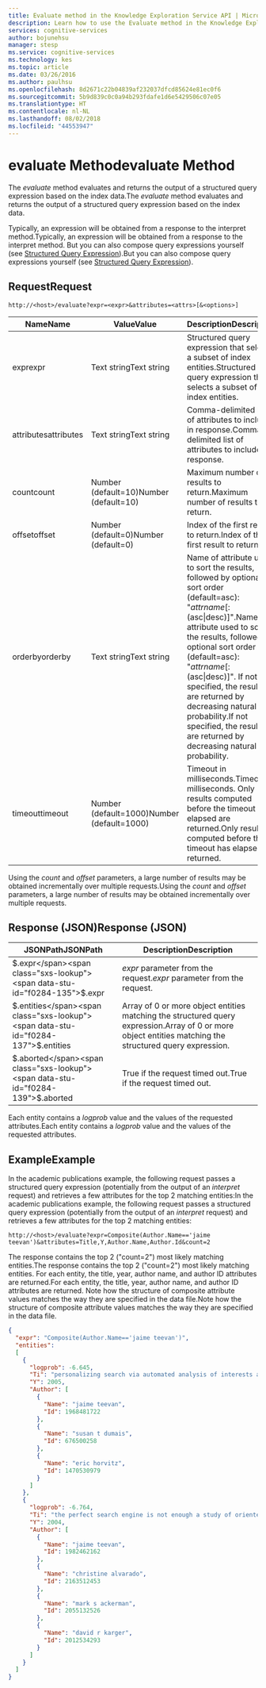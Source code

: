 ```yaml
---
title: Evaluate method in the Knowledge Exploration Service API | Microsoft Docs
description: Learn how to use the Evaluate method in the Knowledge Exploration Service (KES) API in Cognitive Services.
services: cognitive-services
author: bojunehsu
manager: stesp
ms.service: cognitive-services
ms.technology: kes
ms.topic: article
ms.date: 03/26/2016
ms.author: paulhsu
ms.openlocfilehash: 8d2671c22b04839af232037dfcd85624e81ec0f6
ms.sourcegitcommit: 5b9d839c0c0a94b293fdafe1d6e5429506c07e05
ms.translationtype: HT
ms.contentlocale: nl-NL
ms.lasthandoff: 08/02/2018
ms.locfileid: "44553947"
---
```

# <a name="evaluate-method"></a><span data-ttu-id="f0284-103">evaluate Method</span><span class="sxs-lookup"><span data-stu-id="f0284-103">evaluate Method</span></span>
<span data-ttu-id="f0284-104">The *evaluate* method evaluates and returns the output of a structured query expression based on the index data.</span><span class="sxs-lookup"><span data-stu-id="f0284-104">The *evaluate* method evaluates and returns the output of a structured query expression based on the index data.</span></span>

<span data-ttu-id="f0284-105">Typically, an expression will be obtained from a response to the interpret method.</span><span class="sxs-lookup"><span data-stu-id="f0284-105">Typically, an expression will be obtained from a response to the interpret method.</span></span>  <span data-ttu-id="f0284-106">But you can also compose query expressions yourself (see [Structured Query Expression](Expressions.md)).</span><span class="sxs-lookup"><span data-stu-id="f0284-106">But you can also compose query expressions yourself (see [Structured Query Expression](Expressions.md)).</span></span>  

## <a name="request"></a><span data-ttu-id="f0284-107">Request</span><span class="sxs-lookup"><span data-stu-id="f0284-107">Request</span></span> 
`http://<host>/evaluate?expr=<expr>&attributes=<attrs>[&<options>]`   

<span data-ttu-id="f0284-108">Name</span><span class="sxs-lookup"><span data-stu-id="f0284-108">Name</span></span>|<span data-ttu-id="f0284-109">Value</span><span class="sxs-lookup"><span data-stu-id="f0284-109">Value</span></span>|<span data-ttu-id="f0284-110">Description</span><span class="sxs-lookup"><span data-stu-id="f0284-110">Description</span></span>
----|----|----
<span data-ttu-id="f0284-111">expr</span><span class="sxs-lookup"><span data-stu-id="f0284-111">expr</span></span>       | <span data-ttu-id="f0284-112">Text string</span><span class="sxs-lookup"><span data-stu-id="f0284-112">Text string</span></span> | <span data-ttu-id="f0284-113">Structured query expression that selects a subset of index entities.</span><span class="sxs-lookup"><span data-stu-id="f0284-113">Structured query expression that selects a subset of index entities.</span></span>
<span data-ttu-id="f0284-114">attributes</span><span class="sxs-lookup"><span data-stu-id="f0284-114">attributes</span></span> | <span data-ttu-id="f0284-115">Text string</span><span class="sxs-lookup"><span data-stu-id="f0284-115">Text string</span></span> | <span data-ttu-id="f0284-116">Comma-delimited list of attributes to include in response.</span><span class="sxs-lookup"><span data-stu-id="f0284-116">Comma-delimited list of attributes to include in response.</span></span>
<span data-ttu-id="f0284-117">count</span><span class="sxs-lookup"><span data-stu-id="f0284-117">count</span></span>      | <span data-ttu-id="f0284-118">Number (default=10)</span><span class="sxs-lookup"><span data-stu-id="f0284-118">Number (default=10)</span></span> | <span data-ttu-id="f0284-119">Maximum number of results to return.</span><span class="sxs-lookup"><span data-stu-id="f0284-119">Maximum number of results to return.</span></span>
<span data-ttu-id="f0284-120">offset</span><span class="sxs-lookup"><span data-stu-id="f0284-120">offset</span></span>     | <span data-ttu-id="f0284-121">Number (default=0)</span><span class="sxs-lookup"><span data-stu-id="f0284-121">Number (default=0)</span></span> | <span data-ttu-id="f0284-122">Index of the first result to return.</span><span class="sxs-lookup"><span data-stu-id="f0284-122">Index of the first result to return.</span></span>
<span data-ttu-id="f0284-123">orderby</span><span class="sxs-lookup"><span data-stu-id="f0284-123">orderby</span></span> |   <span data-ttu-id="f0284-124">Text string</span><span class="sxs-lookup"><span data-stu-id="f0284-124">Text string</span></span> | <span data-ttu-id="f0284-125">Name of attribute used to sort the results, followed by optional sort order (default=asc): "*attrname*[:(asc&#124;desc)]".</span><span class="sxs-lookup"><span data-stu-id="f0284-125">Name of attribute used to sort the results, followed by optional sort order (default=asc): "*attrname*[:(asc&#124;desc)]".</span></span>  <span data-ttu-id="f0284-126">If not specified, the results are returned by decreasing natural log probability.</span><span class="sxs-lookup"><span data-stu-id="f0284-126">If not specified, the results are returned by decreasing natural log probability.</span></span>
<span data-ttu-id="f0284-127">timeout</span><span class="sxs-lookup"><span data-stu-id="f0284-127">timeout</span></span>  | <span data-ttu-id="f0284-128">Number (default=1000)</span><span class="sxs-lookup"><span data-stu-id="f0284-128">Number (default=1000)</span></span> | <span data-ttu-id="f0284-129">Timeout in milliseconds.</span><span class="sxs-lookup"><span data-stu-id="f0284-129">Timeout in milliseconds.</span></span> <span data-ttu-id="f0284-130">Only results computed before the timeout has elapsed are returned.</span><span class="sxs-lookup"><span data-stu-id="f0284-130">Only results computed before the timeout has elapsed are returned.</span></span>

<span data-ttu-id="f0284-131">Using the *count* and *offset* parameters, a large number of results may be obtained incrementally over multiple requests.</span><span class="sxs-lookup"><span data-stu-id="f0284-131">Using the *count* and *offset* parameters, a large number of results may be obtained incrementally over multiple requests.</span></span>
  
## <a name="response-json"></a><span data-ttu-id="f0284-132">Response (JSON)</span><span class="sxs-lookup"><span data-stu-id="f0284-132">Response (JSON)</span></span>
<span data-ttu-id="f0284-133">JSONPath</span><span class="sxs-lookup"><span data-stu-id="f0284-133">JSONPath</span></span>|<span data-ttu-id="f0284-134">Description</span><span class="sxs-lookup"><span data-stu-id="f0284-134">Description</span></span>
----|----
<span data-ttu-id="f0284-135">$.expr</span><span class="sxs-lookup"><span data-stu-id="f0284-135">$.expr</span></span> | <span data-ttu-id="f0284-136">*expr* parameter from the request.</span><span class="sxs-lookup"><span data-stu-id="f0284-136">*expr* parameter from the request.</span></span>
<span data-ttu-id="f0284-137">$.entities</span><span class="sxs-lookup"><span data-stu-id="f0284-137">$.entities</span></span> | <span data-ttu-id="f0284-138">Array of 0 or more object entities matching the structured query expression.</span><span class="sxs-lookup"><span data-stu-id="f0284-138">Array of 0 or more object entities matching the structured query expression.</span></span> 
<span data-ttu-id="f0284-139">$.aborted</span><span class="sxs-lookup"><span data-stu-id="f0284-139">$.aborted</span></span> | <span data-ttu-id="f0284-140">True if the request timed out.</span><span class="sxs-lookup"><span data-stu-id="f0284-140">True if the request timed out.</span></span>

<span data-ttu-id="f0284-141">Each entity contains a *logprob* value and the values of the requested attributes.</span><span class="sxs-lookup"><span data-stu-id="f0284-141">Each entity contains a *logprob* value and the values of the requested attributes.</span></span>

## <a name="example"></a><span data-ttu-id="f0284-142">Example</span><span class="sxs-lookup"><span data-stu-id="f0284-142">Example</span></span>
<span data-ttu-id="f0284-143">In the academic publications example, the following request passes a structured query expression (potentially from the output of an *interpret* request) and retrieves a few attributes for the top 2 matching entities:</span><span class="sxs-lookup"><span data-stu-id="f0284-143">In the academic publications example, the following request passes a structured query expression (potentially from the output of an *interpret* request) and retrieves a few attributes for the top 2 matching entities:</span></span>

`http://<host>/evaluate?expr=Composite(Author.Name=='jaime teevan')&attributes=Title,Y,Author.Name,Author.Id&count=2`

<span data-ttu-id="f0284-144">The response contains the top 2 ("count=2") most likely matching entities.</span><span class="sxs-lookup"><span data-stu-id="f0284-144">The response contains the top 2 ("count=2") most likely matching entities.</span></span>  <span data-ttu-id="f0284-145">For each entity, the title, year, author name, and author ID attributes are returned.</span><span class="sxs-lookup"><span data-stu-id="f0284-145">For each entity, the title, year, author name, and author ID attributes are returned.</span></span>  <span data-ttu-id="f0284-146">Note how the structure of composite attribute values matches the way they are specified in the data file.</span><span class="sxs-lookup"><span data-stu-id="f0284-146">Note how the structure of composite attribute values matches the way they are specified in the data file.</span></span> 

```json
{
  "expr": "Composite(Author.Name=='jaime teevan')",
  "entities": 
  [
    {
      "logprob": -6.645,
      "Ti": "personalizing search via automated analysis of interests and activities",
      "Y": 2005,
      "Author": [
        {
          "Name": "jaime teevan",
          "Id": 1968481722
        },
        {
          "Name": "susan t dumais",
          "Id": 676500258
        },
        {
          "Name": "eric horvitz",
          "Id": 1470530979
        }
      ]
    },
    {
      "logprob": -6.764,
      "Ti": "the perfect search engine is not enough a study of orienteering behavior in directed search",
      "Y": 2004,
      "Author": [
        {
          "Name": "jaime teevan",
          "Id": 1982462162
        },
        {
          "Name": "christine alvarado",
          "Id": 2163512453
        },
        {
          "Name": "mark s ackerman",
          "Id": 2055132526
        },
        {
          "Name": "david r karger",
          "Id": 2012534293
        }
      ]
    }
  ]
}
```
